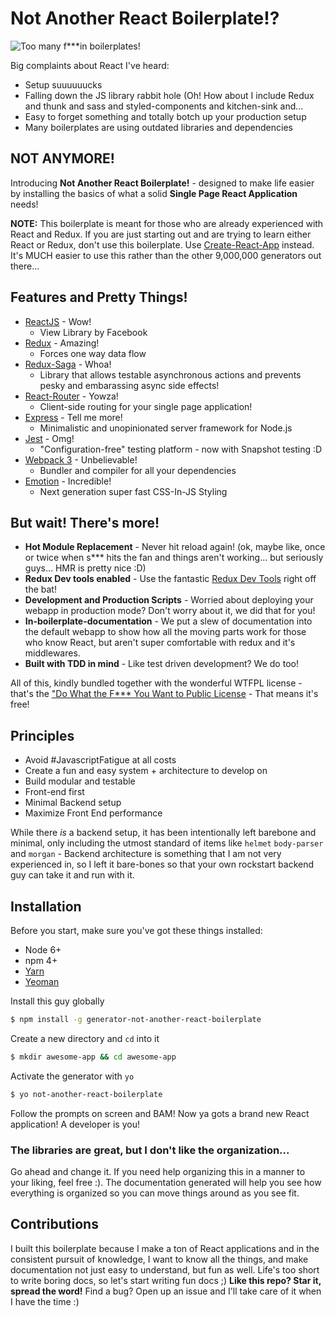 # Not Another React Boilerplate!?
![Too many f***in boilerplates!](https://i.imgflip.com/1t743g.jpg)

Big complaints about React I've heard:
* Setup suuuuuucks
* Falling down the JS library rabbit hole (Oh! How about I include Redux and thunk and sass and styled-components and kitchen-sink and...
* Easy to forget something and totally botch up your production setup
* Many boilerplates are using outdated libraries and dependencies

## NOT ANYMORE!
Introducing **Not Another React Boilerplate!** - designed to make life easier by installing the basics of what a solid **Single Page React Application** needs!

**NOTE:** This boilerplate is meant for those who are already experienced with React and Redux. If you are just starting out and are trying to learn either React or Redux, don't use this boilerplate. Use [Create-React-App](https://github.com/facebookincubator/create-react-app) instead. It's MUCH easier to use this rather than the other 9,000,000 generators out there...

## Features and Pretty Things!
* [ReactJS](https://facebook.github.io/react/) - Wow!
  * View Library by Facebook
* [Redux](http://redux.js.org/) - Amazing!
  * Forces one way data flow
* [Redux-Saga](https://redux-saga.js.org/) - Whoa!
  * Library that allows testable asynchronous actions and prevents pesky and embarassing async side effects!
* [React-Router](https://github.com/ReactTraining/react-router) - Yowza!
  * Client-side routing for your single page application!
* [Express](https://expressjs.com/) - Tell me more!
  * Minimalistic and unopinionated server framework for Node.js
* [Jest](https://facebook.github.io/jest/) - Omg!
  * "Configuration-free" testing platform - now with Snapshot testing :D
* [Webpack 3](webpack.js.org) - Unbelievable!
  * Bundler and compiler for all your dependencies
* [Emotion](https://github.com/tkh44/emotion) - Incredible!
  * Next generation super fast CSS-In-JS Styling

## But wait! There's more!
* __Hot Module Replacement__ - Never hit reload again! (ok, maybe like, once or twice when s*** hits the fan and things aren't working... but seriously guys... HMR is pretty nice :D)
* __Redux Dev tools enabled__ - Use the fantastic [Redux Dev Tools](https://github.com/gaearon/redux-devtools) right off the bat!
* __Development and Production Scripts__ - Worried about deploying your webapp in production mode? Don't worry about it, we did that for you!
* __In-boilerplate-documentation__ - We put a slew of documentation into the default webapp to show how all the moving parts work for those who know React, but aren't super comfortable with redux and it's middlewares.
* __Built with TDD in mind__ - Like test driven development? We do too!

All of this, kindly bundled together with the wonderful WTFPL license - that's the ["Do What the F*** You Want to Public License](http://www.wtfpl.net/) - That means it's free!

## Principles
* Avoid #JavascriptFatigue at all costs
* Create a fun and easy system + architecture to develop on
* Build modular and testable
* Front-end first
* Minimal Backend setup
* Maximize Front End performance

While there *is* a backend setup, it has been intentionally left barebone and minimal, only including the utmost standard of items like `helmet` `body-parser` and `morgan` - Backend architecture is something that I am not very experienced in, so I left it bare-bones so that your own rockstart backend guy can take it and run with it.

## Installation
Before you start, make sure you've got these things installed:
* Node 6+
* npm 4+
* [Yarn](yarnpkg.com)
* [Yeoman](http://yeoman.io/)

Install this guy globally
```sh
$ npm install -g generator-not-another-react-boilerplate
```
Create a new directory and `cd` into it
```sh
$ mkdir awesome-app && cd awesome-app
```
Activate the generator with `yo`
```sh
$ yo not-another-react-boilerplate
```
Follow the prompts on screen and BAM! Now ya gots a brand new React application! A developer is you!

### The libraries are great, but I don't like the organization...
Go ahead and change it. If you need help organizing this in a manner to your liking, feel free :). The documentation generated will help you see how everything is organized so you can move things around as you see fit.


## Contributions
I built this boilerplate because I make a ton of React applications and in the consistent pursuit of knowledge, I want to know all the things, and make documentation not just easy to understand, but fun as well. Life's too short to write boring docs, so let's start writing fun docs ;)
**Like this repo? Star it, spread the word!**
Find a bug? Open up an issue and I'll take care of it when I have the time :)

